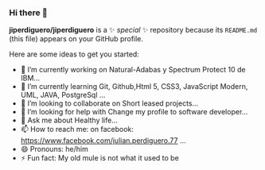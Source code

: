 ### Hi there 👋


**jiperdiguero/jiperdiguero** is a ✨ _special_ ✨ repository because its `README.md` (this file) appears on your GitHub profile.

Here are some ideas to get you started:

- 🔭 I’m currently working on Natural-Adabas y Spectrum Protect 10 de IBM...
- 🌱 I’m currently learning Git, Github,Html 5, CSS3, JavaScript Modern, UML, JAVA, PostgreSql ...
- 👯 I’m looking to collaborate on Short leased projects...
- 🤔 I’m looking for help with Change my profile to software developer...
- 💬 Ask me about Healthy life...
- 📫 How to reach me: on facebook: https://www.facebook.com/julian.perdiguero.77 ...
- 😄 Pronouns: he/him
- ⚡ Fun fact: My old mule is not what it used to be

